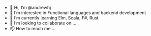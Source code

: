 - 👋 Hi, I’m @andrewhj
- 👀 I’m interested in Functional languages and backend development
- 🌱 I’m currently learning Elm, Scala, F#, Rust
- 💞️ I’m looking to collaborate on ...
- 📫 How to reach me ...

<!---
andrewhj/andrewhj is a ✨ special ✨ repository because its `README.md` (this file) appears on your GitHub profile.
You can click the Preview link to take a look at your changes.
--->
